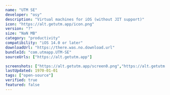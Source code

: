 ```yaml
---
name: "UTM SE"
developer: "osy"
description: "Virtual machines for iOS (without JIT support)"
icon: "https://alt.getutm.app/icon.png"
version: "?"
size: "NaN MB"
category: "productivity"
compatibility: "iOS 14.0 or later"
downloadUrl: "https://there.was.no.download.url"
bundleId: "com.utmapp.UTM-SE"
sourceUrls: ["https://alt.getutm.app"]

screenshots: ["https://alt.getutm.app/screen0.png","https://alt.getutm.app/screen1.png","https://alt.getutm.app/screen2.png","https://alt.getutm.app/screen3.png","https://alt.getutm.app/screen4.png","https://alt.getutm.app/screen5.png","https://alt.getutm.app/screen6.png"]
lastUpdated: 1970-01-01
tags: ["open-source"]
verified: true
featured: false
---
```

